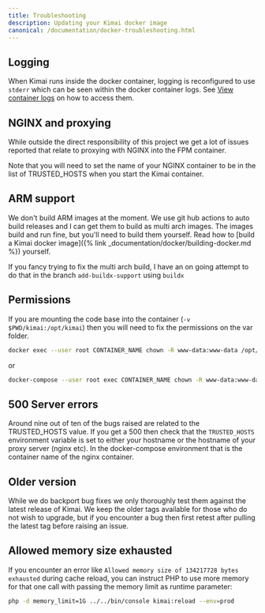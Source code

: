 ```yaml
---
title: Troubleshooting
description: Updating your Kimai docker image
canonical: /documentation/docker-troubleshooting.html
---
```


## Logging

When Kimai runs inside the docker container, logging is reconfigured to use `stderr` which can be seen within the docker container logs.
See [View container logs](https://docs.docker.com/config/containers/logging/) on how to access them.

## NGINX and proxying

While outside the direct responsibility of this project we get a lot of issues reported that relate to proxying with NGINX into the FPM container.

Note that you will need to set the name of your NGINX container to be in the list of TRUSTED_HOSTS when you start the Kimai container.

## ARM support

We don't build ARM images at the moment. We use git hub actions to auto build releases and I can get them to build as multi arch images. The images build and run fine, but you'll need to build them yourself. 
Read how to [build a Kimai docker image]({% link _documentation/docker/building-docker.md %}) yourself.

If you fancy trying to fix the multi arch build, I have an on going attempt to do that in the branch `add-buildx-support` using `buildx`

## Permissions

If you are mounting the code base into the container (`-v $PWD/kimai:/opt/kimai`) then you will need to fix the permissions on the var folder.

```bash
docker exec --user root CONTAINER_NAME chown -R www-data:www-data /opt/kimai/var
```

or

```bash
docker-compose --user root exec CONTAINER_NAME chown -R www-data:www-data /opt/kimai/var
```

## 500 Server errors

Around nine out of ten of the bugs raised are related to the TRUSTED_HOSTS value. 
If you get a 500 then check that the `TRUSTED_HOSTS` environment variable is set to either your hostname or the hostname of your proxy server (nginx etc).
In the docker-compose environment that is the container name of the nginx container.

## Older version

While we do backport bug fixes we only thoroughly test them against the latest release of Kimai.
We keep the older tags available for those who do not wish to upgrade, but if you encounter a bug then first retest after pulling the latest tag before raising an issue.

## Allowed memory size exhausted

If you encounter an error like `Allowed memory size of 134217728 bytes exhausted` during cache reload, you can instruct PHP to use more memory for that one call with passing the memory limit as runtime parameter:

```bash
php -d memory_limit=1G ../../bin/console kimai:reload --env=prod
```
